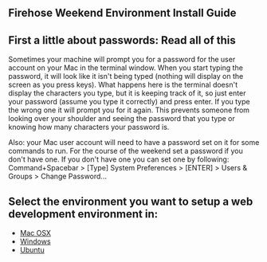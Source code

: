 Firehose Weekend Environment Install Guide
---------------

First a little about passwords: Read all of this
------------------

Sometimes your machine will prompt you for a password for the user account on your Mac in the terminal window.  When you start typing the password, it will look like it isn't being typed (nothing will display on the screen as you press keys).  What happens here is the terminal doesn't display the characters you type, but it is keeping track of it, so just enter your password (assume you type it correctly) and press enter.  If you type the wrong one it will prompt you for it again.  This prevents someone from looking over your shoulder and seeing the password that you type or knowing how many characters your password is.  

Also: your Mac user account will need to have a password set on it for some commands to run.  For the course of the weekend set a password if you don't have one. If you don't have one you can set one by following: Command+Spacebar > [Type] System Preferences > [ENTER] > Users & Groups > Change Password... 


Select the environment you want to setup a web development environment in:
----------------

* [Mac OSX](mac.md)
* [Windows](windows.md)
* [Ubuntu](ubuntu.md)
